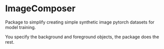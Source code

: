 # ImageComposer
Package to simplify creating simple synthetic image pytorch datasets for model training. 

You specify the background and foreground objects, the package does the rest.
